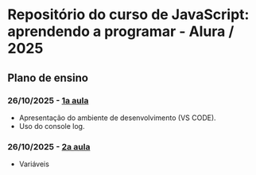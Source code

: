 # Repositório do curso de JavaScript: aprendendo a programar - Alura / 2025

## Plano de ensino

### 26/10/2025 - [1a aula](https://github.com/FelisbinoJose/curso-de-javaScript/tree/1a-aula)

- Apresentação do ambiente de desenvolvimento (VS CODE).
- Uso do console log.

### 26/10/2025 - [2a aula](https://github.com/FelisbinoJose/curso-de-javaScript/tree/2a-aula)

- Variáveis
